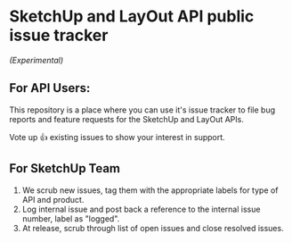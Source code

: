# SketchUp and LayOut API public issue tracker

*(Experimental)*

## For API Users:

This repository is a place where you can use it's issue tracker to file bug reports and feature requests for the SketchUp and LayOut APIs.

Vote up :+1: existing issues to show your interest in support.

## For SketchUp Team

1. We scrub new issues, tag them with the appropriate labels for type of API and product.
2. Log internal issue and post back a reference to the internal issue number, label as "logged".
3. At release, scrub through list of open issues and close resolved issues.
